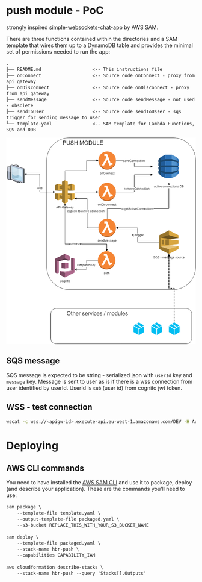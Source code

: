 # push module - PoC

strongly inspired [simple-websockets-chat-app](https://serverlessrepo.aws.amazon.com/applications/arn:aws:serverlessrepo:us-east-1:729047367331:applications~simple-websockets-chat-app) by AWS SAM.

There are three functions contained within the directories and a SAM template that wires them up to a DynamoDB table and provides the minimal set of permissions needed to run the app:

```
.
├── README.md                   <-- This instructions file
├── onConnect                   <-- Source code onConnect - proxy from api gateway
├── onDisconnect                <-- Source code onDisconnect - proxy from api gateway
├── sendMessage                 <-- Source code sendMessage - not used - obsolete
├── sendToUser                  <-- Source code sendToUsser - sqs trigger for sending message to user
└── template.yaml               <-- SAM template for Lambda Functions, SQS and DDB
```

![aws topology](aws.png)

## SQS message

SQS message is expected to be string - serialized json with `userId` key and `message` key. Message is sent to user as is if there is a wss connection from user identified by userId. UserId is `sub` (user id) from cognito jwt token.

## WSS - test connection

```bash
wscat -c wss://<apigw-id>.execute-api.eu-west-1.amazonaws.com/DEV -H Authorization:<CognitoIdToken>
```

# Deploying

## AWS CLI commands

You need to have installed the [AWS SAM CLI](https://docs.aws.amazon.com/serverless-application-model/latest/developerguide/serverless-sam-cli-install.html) and use it to package, deploy (and describe your application). These are the commands you'll need to use:

```
sam package \
    --template-file template.yaml \
    --output-template-file packaged.yaml \
    --s3-bucket REPLACE_THIS_WITH_YOUR_S3_BUCKET_NAME

sam deploy \
    --template-file packaged.yaml \
    --stack-name hbr-push \
    --capabilities CAPABILITY_IAM

aws cloudformation describe-stacks \
    --stack-name hbr-push --query 'Stacks[].Outputs'
```
